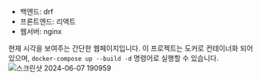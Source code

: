 - 백엔드: drf
- 프론트엔드: 리액트
- 웹서버: nginx

현재 시각을 보여주는 간단한 웹페이지입니다.
이 프로젝트는 도커로 컨테이너화 되어 있으며, `docker-compose up --build -d` 명령어로 실행할 수 있습니다.![스크린샷 2024-06-07 190959](https://github.com/hangilzzang/harmonic_pattern_finder/assets/104988924/0d3904e4-bfb8-405f-a0ff-a23fc2fec873)
